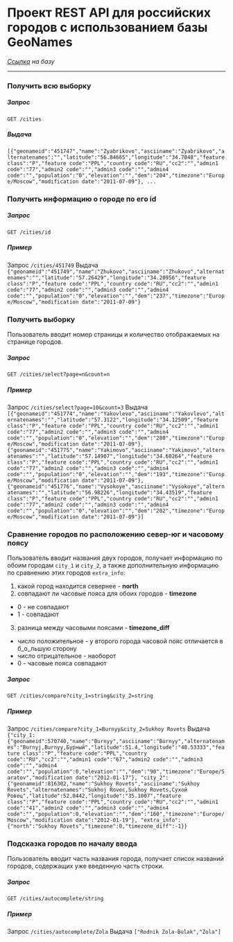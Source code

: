 # Проект REST API для российских городов с использованием базы GeoNames
*[Ссылка]("http://download.geonames.org/export/dump/RU.zip") на базу*

***

### Получить всю выборку

##### Запрос
`GET /cities`
##### Выдача
`[{"geonameid":"451747","name":"Zyabrikovo","asciiname":"Zyabrikovo","alternatenames":"","latitude":"56.84665","longitude":"34.7048","feature class":"P","feature code":"PPL","country code":"RU","cc2":"","admin1 code":"77","admin2 code":"","admin3 code":"","admin4 code":"","population":"0","elevation":"","dem":"204","timezone":"Europe/Moscow","modification date":"2011-07-09"}, ...`

### Получить информацию о городе по его id

##### Запрос
`GET /cities/id`
##### Пример
Запрос
`/cities/451749`
Выдача
`{"geonameid":"451749","name":"Zhukovo","asciiname":"Zhukovo","alternatenames":"","latitude":"57.26429","longitude":"34.20956","feature class":"P","feature code":"PPL","country code":"RU","cc2":"","admin1 code":"77","admin2 code":"","admin3 code":"","admin4 code":"","population":"0","elevation":"","dem":"237","timezone":"Europe/Moscow","modification date":"2011-07-09"}`

### Получить выборку
Пользователь вводит номер страницы и количество отображаемых на странице городов.

##### Запрос
`GET /cities/select?page=n&count=n`
##### Пример
Запрос
`/cities/select?page=10&count=3`
Выдача
`[{"geonameid":"451774","name":"Yakovlevo","asciiname":"Yakovlevo","alternatenames":"","latitude":"57.3122","longitude":"34.12509","feature class":"P","feature code":"PPL","country code":"RU","cc2":"","admin1 code":"77","admin2 code":"","admin3 code":"","admin4 code":"","population":"0","elevation":"","dem":"280","timezone":"Europe/Moscow","modification date":"2011-07-09"},{"geonameid":"451775","name":"Yakimovo","asciiname":"Yakimovo","alternatenames":"","latitude":"57.14907","longitude":"34.60264","feature class":"P","feature code":"PPL","country code":"RU","cc2":"","admin1 code":"77","admin2 code":"","admin3 code":"","admin4 code":"","population":"0","elevation":"","dem":"193","timezone":"Europe/Moscow","modification date":"2011-07-09"},{"geonameid":"451776","name":"Vysokoye","asciiname":"Vysokoye","alternatenames":"","latitude":"56.98226","longitude":"34.43519","feature class":"P","feature code":"PPL","country code":"RU","cc2":"","admin1 code":"77","admin2 code":"","admin3 code":"","admin4 code":"","population":"0","elevation":"","dem":"202","timezone":"Europe/Moscow","modification date":"2011-07-09"}]`

### Сравнение городов по расположению север-юг и часовому поясу
Пользователь вводит названия двух городов, получает информацию по обоим городам `city_1` и `city_2`, а также дополнительную информацию по сравнению этих городов `extra_info`:
1. какой город находится севернее - **north**
2. совпадают ли часовые пояса для обоих городов - **timezone**
 - 0 - не совпадают
 - 1 - совпадают
3. разница между часовыми поясами - **timezone_diff**
 - число положительное - у второго города часовой пояс отличается в б_о_льшую сторону
 - число отрицательное - наоборот
 - 0 - часовые пояса совпадают

##### Запрос
`GET /cities/compare?city_1=string&city_2=string`
##### Пример
Запрос
`/cities/compare?city_1=Burnyy&city_2=Sukhoy Rovets`
Выдача
`{"city_1:{"geonameid":570740,"name":"Burnyy","asciiname":"Burnyy","alternatenames":"Burnyj,Burnyy,Бурный","latitude":51.4,"longitude":"48.53333","feature class":"P","feature code":"PPL","country code":"RU","cc2":"","admin1 code":"67","admin2 code":"","admin3 code":"","admin4 code":"","population":0,"elevation":"","dem":"90","timezone":"Europe/Saratov","modification date":"2012-01-17"},
"city_2":
{"geonameid":816302,"name":"Sukhoy Rovets","asciiname":"Sukhoy Rovets","alternatenames":"Sukhoj Rovec,Sukhoy Rovets,Сухой Ровец","latitude":52.0442,"longitude":"35.1007","feature class":"P","feature code":"PPL","country code":"RU","cc2":"","admin1 code":"41","admin2 code":"","admin3 code":"","admin4 code":"","population":0,"elevation":"","dem":"160","timezone":"Europe/Moscow","modification date":"2012-01-19"},
"extra_info":{"north":"Sukhoy Rovets","timezone":0,"timezone_diff":-1}}`

### Подсказка городов по началу ввода
Пользователь вводит часть названия города, получает список названий городов, содержащих уже введенную часть строки.

##### Запрос
`GET /cities/autocomplete/string`
##### Пример
Запрос
`/cities/autocomplete/Zola`
Выдача
`["Rodnik Zola-Bulak","Zola"]`
